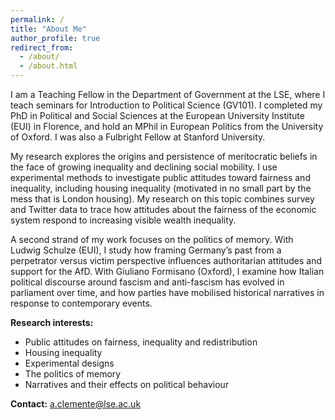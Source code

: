 ```yaml
---
permalink: /
title: "About Me"
author_profile: true
redirect_from: 
  - /about/
  - /about.html
---
```



I am a Teaching Fellow in the Department of Government at the LSE, where I teach seminars for Introduction to Political Science (GV101). I completed my PhD in Political and Social Sciences at the European University Institute (EUI) in Florence, and hold an MPhil in European Politics from the University of Oxford. I was also a Fulbright Fellow at Stanford University.

My research explores the origins and persistence of meritocratic beliefs in the face of growing inequality and declining social mobility. I use experimental methods to investigate public attitudes toward fairness and inequality, including housing inequality (motivated in no small part by the mess that is London housing). My research on this topic combines survey and Twitter data to trace how attitudes about the fairness of the economic system respond to increasing visible wealth inequality.

A second strand of my work focuses on the politics of memory. With Ludwig Schulze (EUI), I study how framing Germany’s past from a perpetrator versus victim perspective influences authoritarian attitudes and support for the AfD. With Giuliano Formisano (Oxford), I examine how Italian political discourse around fascism and anti-fascism has evolved in parliament over time, and how parties have mobilised historical narratives in response to contemporary events.

**Research interests:**
* Public attitudes on fairness, inequality and redistribution 
* Housing inequality
* Experimental designs
* The politics of memory
* Narratives and their effects on political behaviour



**Contact:**
a.clemente@lse.ac.uk
